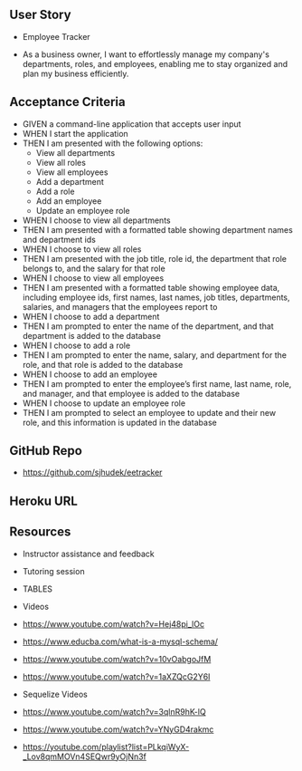 ## User Story
* Employee Tracker

* As a business owner, I want to effortlessly manage my company's departments, roles, and employees, enabling me to stay organized and plan my business efficiently. 

## Acceptance Criteria
- GIVEN a command-line application that accepts user input
- WHEN I start the application
- THEN I am presented with the following options:
  - View all departments
  - View all roles
  - View all employees
  - Add a department
  - Add a role
  - Add an employee
  - Update an employee role
- WHEN I choose to view all departments
- THEN I am presented with a formatted table showing department names and department ids
- WHEN I choose to view all roles
- THEN I am presented with the job title, role id, the department that role belongs to, and the salary for that role
- WHEN I choose to view all employees
- THEN I am presented with a formatted table showing employee data, including employee ids, first names, last names, job titles, departments, salaries, and managers that the employees report to
- WHEN I choose to add a department
- THEN I am prompted to enter the name of the department, and that department is added to the database
- WHEN I choose to add a role
- THEN I am prompted to enter the name, salary, and department for the role, and that role is added to the database
- WHEN I choose to add an employee
- THEN I am prompted to enter the employee’s first name, last name, role, and manager, and that employee is added to the database
- WHEN I choose to update an employee role
- THEN I am prompted to select an employee to update and their new role, and this information is updated in the database

## GitHub Repo
* https://github.com/sjhudek/eetracker

## Heroku URL

## Resources
- Instructor assistance and feedback

- Tutoring session

- TABLES

 - Videos

- https://www.youtube.com/watch?v=Hej48pi_lOc

- https://www.educba.com/what-is-a-mysql-schema/

- https://www.youtube.com/watch?v=10vOabgoJfM

- https://www.youtube.com/watch?v=1aXZQcG2Y6I


- Sequelize Videos

- https://www.youtube.com/watch?v=3qlnR9hK-lQ

- https://www.youtube.com/watch?v=YNyGD4rakmc

- https://youtube.com/playlist?list=PLkqiWyX-_Lov8qmMOVn4SEQwr9yOjNn3f

